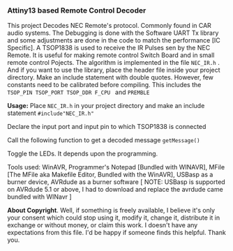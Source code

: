### Attiny13 based Remote Control Decoder
This project Decodes NEC Remote's protocol. Commonly found in CAR audio systems. The Debugging is done with the Software UART Tx library and some adjustments are done in the code to match the performance [IC Specific]. A TSOP1838 is used to receive the IR Pulses sen by the NEC Remote. It is useful for making remote control Switch Board and in small remote control Pojects.
The algorithm is implemented in the file ```NEC_IR.h``` . And if you want to use the library, place the header file inside your project directory. Make an include statement with double quotes. However, few constants need to be calibrated before compiling. This includes the ```TSOP_PIN TSOP_PORT TSOP_DDR F_CPU ``` and ```PREMBLE```

__Usage:__
Place ```NEC_IR.h``` in your project directory and make an include statement
```#include"NEC_IR.h"```

Declare the input port and input pin to which TSOP1838 is connected  

Call the following function to get a decoded message
```getMessage()```

Toggle the LEDs. It depends upon the programming.

Tools used: WinAVR, Programmer's Notepad [Bundled with WINAVR], MFile [The MFile aka Makefile Editor, Bundled with the WinAVR], USBasp as a burner device, AVRdude as a burner software [ NOTE: USBasp is supported on AVRdude 5.1 or above, I had to download and replace the avrdude came bundled with WINavr ]

__About Copyright__. Well, if something is freely available, I believe it's only your consent which could stop using it, modify it, change it, distribute it in exchange or without money, or claim this work. I doesn't have any expectations from this file. I'd be happy if someone finds this helpful. Thank you.
